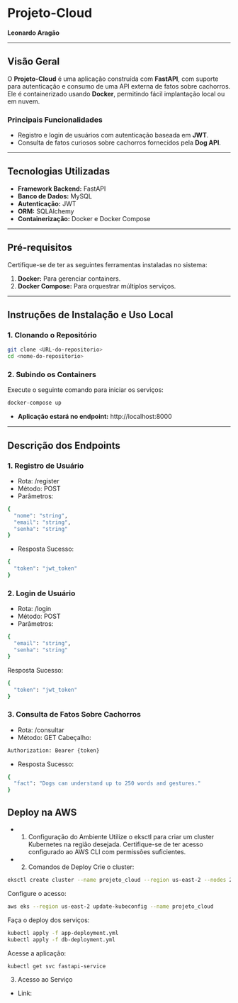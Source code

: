 # Projeto-Cloud  
**Leonardo Aragão**  

---

## **Visão Geral**  

O **Projeto-Cloud** é uma aplicação construída com **FastAPI**, com suporte para autenticação e consumo de uma API externa de fatos sobre cachorros. Ele é containerizado usando **Docker**, permitindo fácil implantação local ou em nuvem.  

### **Principais Funcionalidades**  
- Registro e login de usuários com autenticação baseada em **JWT**.  
- Consulta de fatos curiosos sobre cachorros fornecidos pela **Dog API**.  

---

## **Tecnologias Utilizadas**  
- **Framework Backend:** FastAPI  
- **Banco de Dados:** MySQL  
- **Autenticação:** JWT  
- **ORM:** SQLAlchemy  
- **Containerização:** Docker e Docker Compose  

---

## **Pré-requisitos**  

Certifique-se de ter as seguintes ferramentas instaladas no sistema:  
1. **Docker:** Para gerenciar containers.  
2. **Docker Compose:** Para orquestrar múltiplos serviços.  

---

## **Instruções de Instalação e Uso Local**  

### **1. Clonando o Repositório**  
```bash
git clone <URL-do-repositorio>
cd <nome-do-repositorio>
```

### **2. Subindo os Containers**
Execute o seguinte comando para iniciar os serviços:

```bash
docker-compose up
```
- **Aplicação estará no endpoint:** http://localhost:8000

---
  
## **Descrição dos Endpoints**
### **1. Registro de Usuário**
- Rota: /register
- Método: POST
- Parâmetros:
```bash
{
  "nome": "string",
  "email": "string",
  "senha": "string"
}
```
- Resposta Sucesso:
```bash
{
  "token": "jwt_token"
}
```
### **2. Login de Usuário**
- Rota: /login
- Método: POST
- Parâmetros:
```bash
{
  "email": "string",
  "senha": "string"
}
```
Resposta Sucesso:
```bash
{
  "token": "jwt_token"
}
```
### **3. Consulta de Fatos Sobre Cachorros**
- Rota: /consultar
- Método: GET
Cabeçalho:
```bash
Authorization: Bearer {token}
```
- Resposta Sucesso:
```bash
{
  "fact": "Dogs can understand up to 250 words and gestures."
}
```

## **Deploy na AWS**
- 1. Configuração do Ambiente
Utilize o eksctl para criar um cluster Kubernetes na região desejada.
Certifique-se de ter acesso configurado ao AWS CLI com permissões suficientes.
- 2. Comandos de Deploy
Crie o cluster:

```bash
eksctl create cluster --name projeto_cloud --region us-east-2 --nodes 2
```

Configure o acesso:

```bash
aws eks --region us-east-2 update-kubeconfig --name projeto_cloud
````

Faça o deploy dos serviços:

```bash
kubectl apply -f app-deployment.yml
kubectl apply -f db-deployment.yml
```
 Acesse a aplicação:

```bash
kubectl get svc fastapi-service
```
3. Acesso ao Serviço
- Link:

